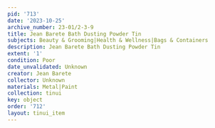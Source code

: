 ```yaml
---
pid: '713'
date: '2023-10-25'
archive_number: 23-01/2-3-9
title: Jean Barete Bath Dusting Powder Tin
subjects: Beauty & Grooming|Health & Wellness|Bags & Containers
description: Jean Barete Bath Dusting Powder Tin
extent: '1'
condition: Poor
date_unvalidated: Unknown
creator: Jean Barete
collector: Unknown
materials: Metal|Paint
collection: tinui
key: object
order: '712'
layout: tinui_item
---
```

